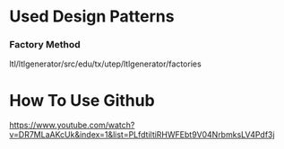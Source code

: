# Used Design Patterns
### Factory Method
ltl/ltlgenerator/src/edu/tx/utep/ltlgenerator/factories

# How To Use Github
https://www.youtube.com/watch?v=DR7MLaAKcUk&index=1&list=PLfdtiltiRHWFEbt9V04NrbmksLV4Pdf3j
